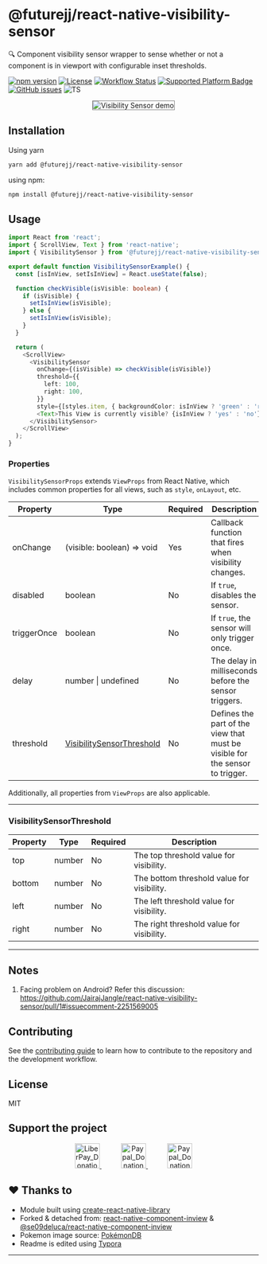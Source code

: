# @futurejj/react-native-visibility-sensor

🔍 Component visibility sensor wrapper to sense whether or not a component is in viewport with configurable inset thresholds. 

[![npm version](https://img.shields.io/npm/v/%40futurejj%2Freact-native-visibility-sensor)](https://badge.fury.io/js/%40futurejj%2Freact-native-visibility-sensor) [![License](https://img.shields.io/github/license/JairajJangle/react-native-visibility-sensor)](https://github.com/JairajJangle/react-native-visibility-sensor/blob/main/LICENSE) [![Workflow Status](https://github.com/JairajJangle/react-native-visibility-sensor/actions/workflows/ci.yml/badge.svg)](https://github.com/JairajJangle/react-native-visibility-sensor/actions/workflows/ci.yml) [![Supported Platform Badge](https://img.shields.io/badge/platform-android%20%26%20ios-blue)](https://github.com/JairajJangle/react-native-visibility-sensor/tree/main/example) [![GitHub issues](https://img.shields.io/github/issues/JairajJangle/react-native-visibility-sensor)](https://github.com/JairajJangle/react-native-visibility-sensor/issues?q=is%3Aopen+is%3Aissue) ![TS](https://img.shields.io/badge/TypeScript-strict_💪-blue)

<div align="center">
  <img src="https://media.giphy.com/media/v1.Y2lkPTc5MGI3NjExYTlsaGEyaXd4ZDdicWdtYnM4d3FibWltZjJwd3RrOG80b2pzemQ4dCZlcD12MV9pbnRlcm5hbF9naWZfYnlfaWQmY3Q9Zw/hNCfKTz7YMuDPIM7eV/giphy.gif" alt="Visibility Sensor demo" style="border: 1px solid gray;" />
</div>


## Installation

Using yarn 

```sh
yarn add @futurejj/react-native-visibility-sensor
```

using npm:

```sh
npm install @futurejj/react-native-visibility-sensor
```


## Usage

```typescript
import React from 'react';
import { ScrollView, Text } from 'react-native';
import { VisibilitySensor } from '@futurejj/react-native-visibility-sensor';

export default function VisibilitySensorExample() {
  const [isInView, setIsInView] = React.useState(false);

  function checkVisible(isVisible: boolean) {
    if (isVisible) {
      setIsInView(isVisible);
    } else {
      setIsInView(isVisible);
    }
  }

  return (
    <ScrollView>
      <VisibilitySensor
        onChange={(isVisible) => checkVisible(isVisible)}
        threshold={{
          left: 100,
          right: 100,
        }}
        style={[styles.item, { backgroundColor: isInView ? 'green' : 'red' }]}>
        <Text>This View is currently visible? {isInView ? 'yes' : 'no'}</Text>
      </VisibilitySensor>
    </ScrollView>
  );
}
```
### Properties

`VisibilitySensorProps` extends `ViewProps` from React Native, which includes common properties for all views, such as `style`, `onLayout`, etc. 

| Property    | Type                                                    | Required | Description                                                  |
| ----------- | ------------------------------------------------------- | -------- | ------------------------------------------------------------ |
| onChange    | (visible: boolean) => void                              | Yes      | Callback function that fires when visibility changes.        |
| disabled    | boolean                                                 | No       | If `true`, disables the sensor.                              |
| triggerOnce | boolean                                                 | No       | If `true`, the sensor will only trigger once.                |
| delay       | number \| undefined                                     | No       | The delay in milliseconds before the sensor triggers.        |
| threshold   | [VisibilitySensorThreshold](#visibilitysensorthreshold) | No       | Defines the part of the view that must be visible for the sensor to trigger. |

Additionally, all properties from `ViewProps` are also applicable. 

---

### VisibilitySensorThreshold

| Property | Type   | Required | Description                                |
| -------- | ------ | -------- | ------------------------------------------ |
| top      | number | No       | The top threshold value for visibility.    |
| bottom   | number | No       | The bottom threshold value for visibility. |
| left     | number | No       | The left threshold value for visibility.   |
| right    | number | No       | The right threshold value for visibility.  |

---

## Notes 

1. Facing problem on Android? Refer this discussion: https://github.com/JairajJangle/react-native-visibility-sensor/pull/1#issuecomment-2251569005

## Contributing

See the [contributing guide](CONTRIBUTING.md) to learn how to contribute to the repository and the development workflow.

## License

MIT

## Support the project

<p align="center" valign="center">
  <a href="https://liberapay.com/FutureJJ/donate">
    <img src="https://liberapay.com/assets/widgets/donate.svg" alt="LiberPay_Donation_Button" height="50" > 
  </a>
  &nbsp;&nbsp;&nbsp;&nbsp;&nbsp;&nbsp;&nbsp;&nbsp;&nbsp;
  <a href=".github/assets/Jairaj_Jangle_Google_Pay_UPI_QR_Code.jpg">
    <img src=".github/assets/upi.png" alt="Paypal_Donation_Button" height="50" >
  </a>
  &nbsp;&nbsp;&nbsp;&nbsp;&nbsp;&nbsp;&nbsp;&nbsp;&nbsp;
  <a href="https://www.paypal.com/paypalme/jairajjangle001/usd">
    <img src=".github/assets/paypal_donate.png" alt="Paypal_Donation_Button" height="50" >
  </a>
</p>


## ❤️ Thanks to 

- Module built using [create-react-native-library](https://github.com/callstack/react-native-builder-bob)
- Forked & detached from: [react-native-component-inview](https://github.com/changey/react-native-component-inview) & [@se09deluca/react-native-component-inview](https://github.com/se09deluca/react-native-component-inview)
- Pokemon image source: [PokémonDB](https://pokemondb.net/)
- Readme is edited using [Typora](https://typora.io/)

---
